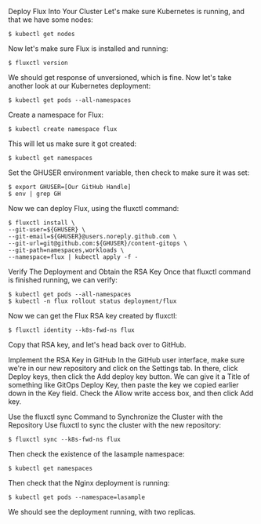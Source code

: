 Deploy Flux Into Your Cluster
Let's make sure Kubernetes is running, and that we have some nodes:

```
$ kubectl get nodes
```
Now let's make sure Flux is installed and running:

```
$ fluxctl version
```
We should get response of unversioned, which is fine. Now let's take another look at our Kubernetes deployment:

```
$ kubectl get pods --all-namespaces
```
Create a namespace for Flux:

```
$ kubectl create namespace flux
```
This will let us make sure it got created:

```
$ kubectl get namespaces
```
Set the GHUSER environment variable, then check to make sure it was set:

```
$ export GHUSER=[Our GitHub Handle]
$ env | grep GH
```
Now we can deploy Flux, using the fluxctl command:

```
$ fluxctl install \
--git-user=${GHUSER} \
--git-email=${GHUSER}@users.noreply.github.com \
--git-url=git@github.com:${GHUSER}/content-gitops \
--git-path=namespaces,workloads \
--namespace=flux | kubectl apply -f -
```
Verify The Deployment and Obtain the RSA Key
Once that fluxctl command is finished running, we can verify:

```
$ kubectl get pods --all-namespaces
$ kubectl -n flux rollout status deployment/flux
```
Now we can get the Flux RSA key created by fluxctl:

```
$ fluxctl identity --k8s-fwd-ns flux
```
Copy that RSA key, and let's head back over to GitHub.

Implement the RSA Key in GitHub
In the GitHub user interface, make sure we're in our new repository and click on the Settings tab. In there, click Deploy keys, then click the Add deploy key button. We can give it a Title of something like GitOps Deploy Key, then paste the key we copied earlier down in the Key field. Check the Allow write access box, and then click Add key.

Use the fluxctl sync Command to Synchronize the Cluster with the Repository
Use fluxctl to sync the cluster with the new repository:

```
$ fluxctl sync --k8s-fwd-ns flux
```
Then check the existence of the lasample namespace:

```
$ kubectl get namespaces
```
Then check that the Nginx deployment is running:

```
$ kubectl get pods --namespace=lasample
```
We should see the deployment running, with two replicas.
